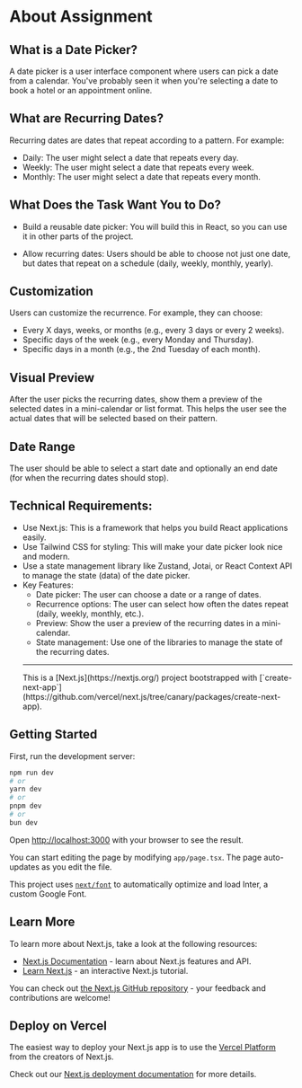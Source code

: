 # About Assignment

## What is a Date Picker?

A date picker is a user interface component where users can pick a date from a calendar. You've probably seen it when you're selecting a date to book a hotel or an appointment online.

## What are Recurring Dates?

Recurring dates are dates that repeat according to a pattern. For example:

- Daily: The user might select a date that repeats every day.
- Weekly: The user might select a date that repeats every week.
- Monthly: The user might select a date that repeats every month.

## What Does the Task Want You to Do?

- Build a reusable date picker: You will build this in React, so you can use it in other parts of the project.

- Allow recurring dates: Users should be able to choose not just one date, but dates that repeat on a schedule (daily, weekly, monthly, yearly).

## Customization

Users can customize the recurrence. For example, they can choose:

- Every X days, weeks, or months (e.g., every 3 days or every 2 weeks).
- Specific days of the week (e.g., every Monday and Thursday).
- Specific days in a month (e.g., the 2nd Tuesday of each month).

## Visual Preview

After the user picks the recurring dates, show them a preview of the selected dates in a mini-calendar or list format. This helps the user see the actual dates that will be selected based on their pattern.

## Date Range

The user should be able to select a start date and optionally an end date (for when the recurring dates should stop).

## Technical Requirements:

- Use Next.js: This is a framework that helps you build React applications easily.
- Use Tailwind CSS for styling: This will make your date picker look nice and modern.
- Use a state management library like Zustand, Jotai, or React Context API to manage the state (data) of the date picker.
- Key Features:
  - Date picker: The user can choose a date or a range of dates.
  - Recurrence options: The user can select how often the dates repeat (daily, weekly, monthly, etc.).
  - Preview: Show the user a preview of the recurring dates in a mini-calendar.
  - State management: Use one of the libraries to manage the state of the recurring dates.
  <hr/>
  This is a [Next.js](https://nextjs.org/) project bootstrapped with [`create-next-app`](https://github.com/vercel/next.js/tree/canary/packages/create-next-app).

## Getting Started

First, run the development server:

```bash
npm run dev
# or
yarn dev
# or
pnpm dev
# or
bun dev
```

Open [http://localhost:3000](http://localhost:3000) with your browser to see the result.

You can start editing the page by modifying `app/page.tsx`. The page auto-updates as you edit the file.

This project uses [`next/font`](https://nextjs.org/docs/basic-features/font-optimization) to automatically optimize and load Inter, a custom Google Font.

## Learn More

To learn more about Next.js, take a look at the following resources:

- [Next.js Documentation](https://nextjs.org/docs) - learn about Next.js features and API.
- [Learn Next.js](https://nextjs.org/learn) - an interactive Next.js tutorial.

You can check out [the Next.js GitHub repository](https://github.com/vercel/next.js/) - your feedback and contributions are welcome!

## Deploy on Vercel

The easiest way to deploy your Next.js app is to use the [Vercel Platform](https://vercel.com/new?utm_medium=default-template&filter=next.js&utm_source=create-next-app&utm_campaign=create-next-app-readme) from the creators of Next.js.

Check out our [Next.js deployment documentation](https://nextjs.org/docs/deployment) for more details.
